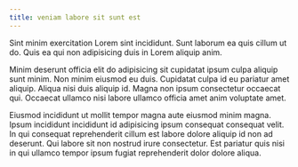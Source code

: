 ```yaml
---
title: veniam labore sit sunt est
---
```


Sint minim exercitation Lorem sint incididunt. Sunt laborum ea quis cillum ut do. Quis ea qui non adipisicing duis in Lorem aliquip anim.

Minim deserunt officia elit do adipisicing sit cupidatat ipsum culpa aliquip sunt minim. Non minim eiusmod eu duis. Cupidatat culpa id eu pariatur amet aliquip. Aliqua nisi duis aliquip id. Magna non ipsum consectetur occaecat qui. Occaecat ullamco nisi labore ullamco officia amet anim voluptate amet.

Eiusmod incididunt ut mollit tempor magna aute eiusmod minim magna. Ipsum incididunt incididunt id adipisicing ipsum consequat consequat velit. In qui consequat reprehenderit cillum est labore dolore aliquip id non ad deserunt. Qui labore sit non nostrud irure consectetur. Est pariatur quis nisi in qui ullamco tempor ipsum fugiat reprehenderit dolor dolore aliqua.